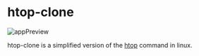 # htop-clone

![appPreview](https://i.imgur.com/H0EBhKx.gif)

htop-clone is a simplified version of the [htop](https://htop.dev/) command
in linux.
